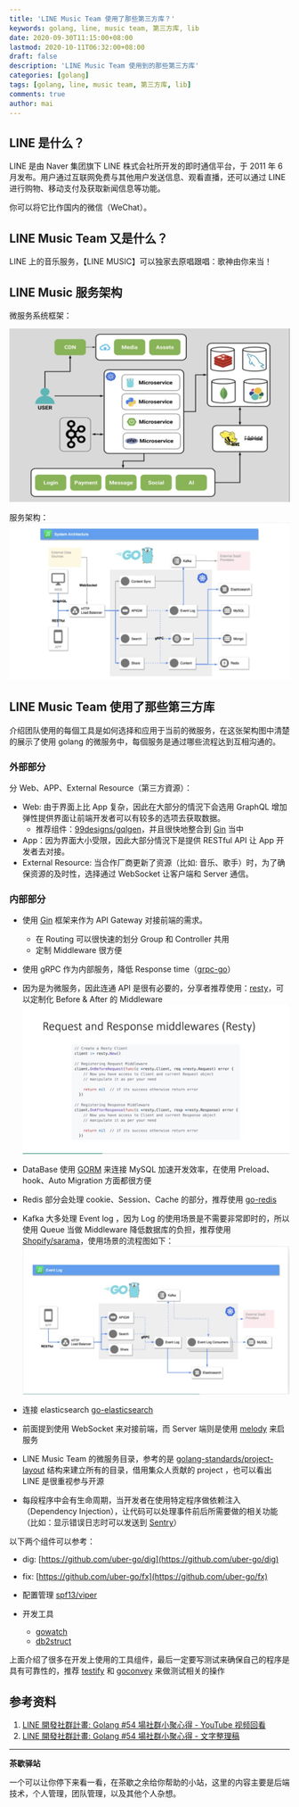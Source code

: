 ```yaml
---
title: 'LINE Music Team 使用了那些第三方库？'
keywords: golang, line, music team, 第三方库, lib
date: 2020-09-30T11:15:00+08:00
lastmod: 2020-10-11T06:32:00+08:00
draft: false
description: 'LINE Music Team 使用到的那些第三方库'
categories: [golang]
tags: [golang, line, music team, 第三方库, lib]
comments: true
author: mai
---
```


## LINE 是什么？

LINE 是由 Naver 集团旗下 LINE 株式会社所开发的即时通信平台，于 2011 年 6 月发布。用户通过互联网免费与其他用户发送信息、观看直播，还可以通过 LINE 进行购物、移动支付及获取新闻信息等功能。

你可以将它比作国内的微信（WeChat）。

## LINE Music Team 又是什么？

LINE 上的音乐服务，【LINE MUSIC】可以独家去原唱跟唱：歌神由你来当！

## LINE Music 服务架构

微服务系统框架：

![](https://raw.githubusercontent.com/yangwenmai/maiyang.me/master/blog/line_micro_service_system.png)

服务架构：
![](https://raw.githubusercontent.com/yangwenmai/maiyang.me/master/blog/line_system_arch.png)

## LINE Music Team 使用了那些第三方库

介绍团队使用的每個工具是如何选择和应用于当前的微服务，在这张架构图中清楚的展示了使用 golang 的微服务中，每個服务是通过哪些流程达到互相沟通的。

### 外部部分

分 Web、APP、External Resource（第三方資源）：

- Web: 由于界面上比 App 复杂，因此在大部分的情況下会选用 GraphQL 增加弹性提供界面让前端开发者可以有较多的选项去获取数据。
  - 推荐组件：[99designs/gqlgen](https://github.com/99designs/gqlgen)，并且很快地整合到 [Gin](https://github.com/gin-gonic/gin) 当中
- App：因为界面大小受限，因此大部分情況下是提供 RESTful API 让 App 开发者去对接。
- External Resource: 当合作厂商更新了资源（比如: 音乐、歌手）时，为了确保资源的及时性，选择通过 WebSocket 让客户端和 Server 通信。

### 内部部分

- 使用 [Gin](https://github.com/gin-gonic/gin) 框架来作为 API Gateway 对接前端的需求。
  - 在 Routing 可以很快速的划分 Group 和 Controller 共用
  - 定制 Middleware 很方便
- 使用 gRPC 作为内部服务，降低 Response time（[grpc-go](https://github.com/grpc/grpc-go)）
- 因为是为微服务，因此连通 API 是很有必要的，分享者推荐使用：[resty](https://github.com/go-resty/resty)，可以定制化 Before & After 的 Middleware
![](https://raw.githubusercontent.com/yangwenmai/maiyang.me/master/blog/line_resty_guide.png)
- DataBase 使用 [GORM](https://github.com/go-gorm/gorm) 来连接 MySQL 加速开发效率，在使用 Preload、hook、Auto Migration 方面都很方便
- Redis 部分会处理 cookie、Session、Cache 的部分，推荐使用 [go-redis](https://github.com/go-redis/redis)
- Kafka 大多处理 Event log ，因为 Log 的使用场景是不需要非常即时的，所以使用 Queue 当做 Middleware 降低数据库的负担，推荐使用 [Shopify/sarama](https://github.com/Shopify/sarama)，使用场景的流程图如下：
![](https://raw.githubusercontent.com/yangwenmai/maiyang.me/master/blog/line_kafka_event_log.png)
- 连接 elasticsearch [go-elasticsearch](https://github.com/elastic/go-elasticsearch)
- 前面提到使用 WebSocket 来对接前端，而 Server 端则是使用 [melody](https://github.com/olahol/melody) 来启服务

- LINE Music Team 的微服务目录，参考的是 [golang-standards/project-layout](https://github.com/golang-standards/project-layout) 结构来建立所有的目录，借用集众人贡献的 project ，也可以看出 LINE 是很重视参与开源

- 每段程序中会有生命周期，当开发者在使用特定程序做依赖注入（Dependency Injection），让代码可以处理事件前后所需要做的相关功能（比如：显示错误日志时可以发送到 [Sentry](https://sentry.io/welcome/)）

以下两个组件可以参考：

- dig: [https://github.com/uber-go/dig](https://github.com/uber-go/dig)
- fix: [https://github.com/uber-go/fx](https://github.com/uber-go/fx)

- 配置管理 [spf13/viper](https://github.com/spf13/viper)
- 开发工具
  - [gowatch](https://github.com/silenceper/gowatch)
  - [db2struct](https://github.com/Shelnutt2/db2struct)

上面介绍了很多在开发上使用的工具组件，最后一定要写测试来确保自己的程序是具有可靠性的，推荐 [testify](https://github.com/stretchr/testify) 和 [goconvey](https://github.com/smartystreets/goconvey) 来做测试相关的操作

## 参考资料

1. [LINE 開發社群計畫: Golang #54 場社群小聚心得 - YouTube 视频回看](https://youtu.be/ShZsxFl0Ph4)
2. [LINE 開發社群計畫: Golang #54 場社群小聚心得 - 文字整理稿](https://engineering.linecorp.com/zh-hant/blog/20200923-golangtw/)

----

**茶歇驿站**

一个可以让你停下来看一看，在茶歇之余给你帮助的小站，这里的内容主要是后端技术，个人管理，团队管理，以及其他个人杂想。

